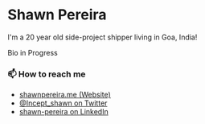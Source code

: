 # Shawn Pereira
I'm a 20 year old side-project shipper living in Goa, India!

Bio in Progress

### 📫 How to reach me
- [shawnpereira.me (Website)](https://shawnpereira.me/)
- [@Incept_shawn on Twitter](https://twitter.com/Incept_shawn)
- [shawn-pereira on LinkedIn](https://www.linkedin.com/in/shawn-pereira/)

<!--
**recurshawn/recurshawn** is a ✨ _special_ ✨ repository because its `README.md` (this file) appears on your GitHub profile.

Here are some ideas to get you started:

- 🔭 I’m currently working on ...
- 🌱 I’m currently learning ...
- 👯 I’m looking to collaborate on ...
- 🤔 I’m looking for help with ...
- 💬 Ask me about ...
- 📫 How to reach me: ...
- 😄 Pronouns: ...
- ⚡ Fun fact: ...
-->
